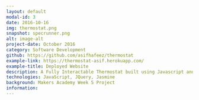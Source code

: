 ```yaml
---
layout: default
modal-id: 3
date: 2016-10-16
img: thermostat.png
snapshot: specrunner.png
alt: image-alt
project-date: October 2016
category: Software Development
github: https://github.com/asifhafeez/thermostat
example-link: https://thermostat-asif.herokuapp.com/
example-title: Deployed Website
description: A Fully Interactable Thermostat built using Javascript and JQuery 
technologies: JavaScript, JQuery, Jasmine
background: Makers Academy Week 5 Project 
information: 
---
```

